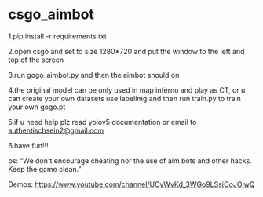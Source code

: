 # csgo_aimbot
1.pip install -r requirements.txt

2.open csgo and set to size 1280*720 and put the window to the left and top of the screen

3.run gogo_aimbot.py and then the aimbot should on

4.the original model can be only used in map inferno and play as CT, or u can create your own datasets use labelimg and then run train.py to train your own gogo.pt

5.if u need help plz read yolov5 documentation or email to authentischsein2@gmail.com

6.have fun!!!

ps: “We don't encourage cheating nor the use of aim bots and other hacks. Keep the game clean.”

Demos: https://www.youtube.com/channel/UCyWvKd_3WGo9LSsjOoJOiwQ
